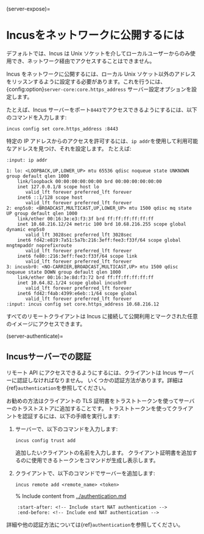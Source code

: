 (server-expose)=
# Incusをネットワークに公開するには

デフォルトでは、Incus は Unix ソケットを介してローカルユーザーからのみ使用でき、ネットワーク経由でアクセスすることはできません。

Incus をネットワークに公開するには、ローカル Unix ソケット以外のアドレスをリッスンするように設定する必要があります。これを行うには、{config:option}`server-core:core.https_address` サーバー設定オプションを設定します。

たとえば、Incus サーバーをポート`8443`でアクセスできるようにするには、以下のコマンドを入力します:

    incus config set core.https_address :8443

特定の IP アドレスからのアクセスを許可するには、`ip addr`を使用して利用可能なアドレスを見つけ、それを設定します。
たとえば:

```{terminal}
:input: ip addr

1: lo: <LOOPBACK,UP,LOWER_UP> mtu 65536 qdisc noqueue state UNKNOWN group default qlen 1000
    link/loopback 00:00:00:00:00:00 brd 00:00:00:00:00:00
    inet 127.0.0.1/8 scope host lo
       valid_lft forever preferred_lft forever
    inet6 ::1/128 scope host
       valid_lft forever preferred_lft forever
2: enp5s0: <BROADCAST,MULTICAST,UP,LOWER_UP> mtu 1500 qdisc mq state UP group default qlen 1000
    link/ether 00:16:3e:e3:f3:3f brd ff:ff:ff:ff:ff:ff
    inet 10.68.216.12/24 metric 100 brd 10.68.216.255 scope global dynamic enp5s0
       valid_lft 3028sec preferred_lft 3028sec
    inet6 fd42:e819:7a51:5a7b:216:3eff:fee3:f33f/64 scope global mngtmpaddr noprefixroute
       valid_lft forever preferred_lft forever
    inet6 fe80::216:3eff:fee3:f33f/64 scope link
       valid_lft forever preferred_lft forever
3: incusbr0: <NO-CARRIER,BROADCAST,MULTICAST,UP> mtu 1500 qdisc noqueue state DOWN group default qlen 1000
    link/ether 00:16:3e:8d:f3:72 brd ff:ff:ff:ff:ff:ff
    inet 10.64.82.1/24 scope global incusbr0
       valid_lft forever preferred_lft forever
    inet6 fd42:f4ab:4399:e6eb::1/64 scope global
       valid_lft forever preferred_lft forever
:input: incus config set core.https_address 10.68.216.12
```

すべてのリモートクライアントは Incus に接続して公開利用とマークされた任意のイメージにアクセスできます。

(server-authenticate)=
## Incusサーバーでの認証

リモート API にアクセスできるようにするには、クライアントは Incus サーバーに認証しなければなりません。
いくつかの認証方法があります。詳細は{ref}`authentication`を参照してください。

お勧めの方法はクライアントの TLS 証明書をトラストトークンを使ってサーバーのトラストストアに追加することです。
トラストトークンを使ってクライアントを認証するには、以下の手順を実行します:

1. サーバーで、以下のコマンドを入力します:

       incus config trust add

   追加したいクライアントの名前を入力します。
   クライアント証明書を追加するのに使用できるトークンをコマンドが生成し表示します。
1. クライアントで、以下のコマンドでサーバーを追加します:

       incus remote add <remote_name> <token>

   % Include content from [../authentication.md](../authentication.md)
```{include} ../authentication.md
    :start-after: <!-- Include start NAT authentication -->
    :end-before: <!-- Include end NAT authentication -->
```

詳細や他の認証方法については{ref}`authentication`を参照してください。
